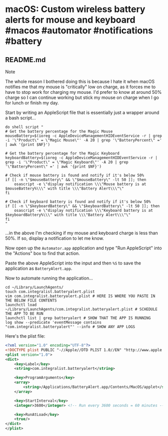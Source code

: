# macOS: Custom wireless battery alerts for mouse and keyboard #macos #automator #notifications #battery

## README.md

> [!NOTE]
> The whole reason I bothered doing this is because I hate it when macOS notifies me that my mouse is "critically" low on charge, as it forces me to have to stop work for charging my mouse. I'd prefer to know at around 50% charge so I can continue working but stick my mouse on charge when I go for lunch or finish my day.

Start by writing an AppleScript file that is essentially just a wrapper around a bash script...

```applescript
do shell script "
# Get the battery percentage for the Magic Mouse
mouseBattery=$(ioreg -c AppleDeviceManagementHIDEventService -r | grep -i '\"Product\" = \"Magic Mouse\"' -A 20 | grep '\"BatteryPercent\" =' | awk '{print $NF}')

# Get the battery percentage for the Magic Keyboard
keyboardBattery=$(ioreg -c AppleDeviceManagementHIDEventService -r | grep -i '\"Product\" = \"Magic Keyboard\"' -A 20 | grep '\"BatteryPercent\" =' | awk '{print $NF}')

# Check if mouse battery is found and notify if it's below 50%
if [[ -n \"$mouseBattery\" && \"$mouseBattery\" -lt 50 ]]; then
    osascript -e \"display notification \\\"Mouse battery is at $mouseBattery%\\\" with title \\\"Battery Alert\\\"\"
fi

# Check if keyboard battery is found and notify if it's below 50%
if [[ -n \"$keyboardBattery\" && \"$keyboardBattery\" -lt 50 ]]; then
    osascript -e \"display notification \\\"Keyboard battery is at $keyboardBattery%\\\" with title \\\"Battery Alert\\\"\"
fi
"
```

...in the above I'm checking if my mouse and keyboard charge is less than 50%. If so, display a notification to let me know.

Now open up the `Automator.app` application and type "Run AppleScript" into the "Actions" box to find that action.

Paste the above AppleScript into the input and then `%S` to save the application as `BatteryAlert.app`.

Now to automate running the application...

```shell
cd ~/Library/LaunchAgents/
touch com.integralist.batteryalert.plist
vim com.integralist.batteryalert.plist # HERE IS WHERE YOU PASTE IN THE BELOW FILE CONTENTS
launchctl load ~/Library/LaunchAgents/com.integralist.batteryalert.plist # SCHEDULE THE APP TO BE RUN
launchctl list | grep batteryalert # SHOW THAT THE APP IS RUNNING
log show --predicate 'eventMessage contains "com.integralist.batteryalert"' --info # SHOW ANY APP LOGS
```

Here's the plist file:

```xml
<?xml version="1.0" encoding="UTF-8"?>
<!DOCTYPE plist PUBLIC "-//Apple//DTD PLIST 1.0//EN" "http://www.apple.com/DTDs/PropertyList-1.0.dtd">
<plist version="1.0">
<dict>
    <key>Label</key>
    <string>com.integralist.batteryalert</string>

    <key>ProgramArguments</key>
    <array>
        <string>/Applications/BatteryAlert.app/Contents/MacOS/applet</string>
    </array>

    <key>StartInterval</key>
    <integer>3600</integer> <!-- Run every 3600 seconds = 60 minutes -->

    <key>RunAtLoad</key>
    <true/>
</dict>
</plist>
```


